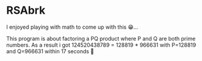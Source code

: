 # RSAbrk
 I enjoyed playing with math to come up with this 😁...

This program is about factoring a PQ product where P and Q are both prime numbers.
As a result i got 124520438789 = 128819 * 966631 with P=128819 and Q=966631 within 17 seconds 👀

